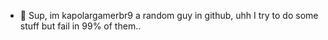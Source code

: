 - 👋 Sup, im kapolargamerbr9 a random guy in github, uhh I try to do some stuff but fail in 99% of them..
